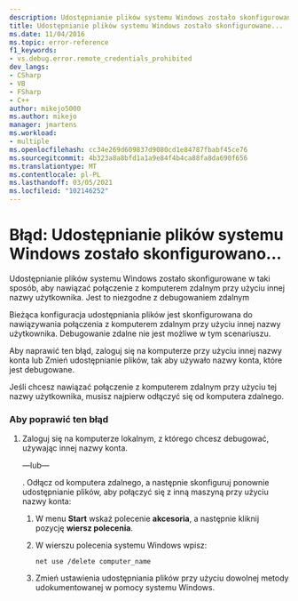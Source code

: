 ```yaml
---
description: Udostępnianie plików systemu Windows zostało skonfigurowane w taki sposób, aby nawiązać połączenie z komputerem zdalnym przy użyciu innej nazwy użytkownika.
title: Udostępnianie plików systemu Windows zostało skonfigurowane... | Microsoft Docs
ms.date: 11/04/2016
ms.topic: error-reference
f1_keywords:
- vs.debug.error.remote_credentials_prohibited
dev_langs:
- CSharp
- VB
- FSharp
- C++
author: mikejo5000
ms.author: mikejo
manager: jmartens
ms.workload:
- multiple
ms.openlocfilehash: cc34e269d609837d9080cd1e84787fbabf45ce76
ms.sourcegitcommit: 4b323a8a8bfd1a1a9e84f4b4ca88fa8da690f656
ms.translationtype: MT
ms.contentlocale: pl-PL
ms.lasthandoff: 03/05/2021
ms.locfileid: "102146252"
---
```

# <a name="error-windows-file-sharing-has-been-configured"></a>Błąd: Udostępnianie plików systemu Windows zostało skonfigurowano...
Udostępnianie plików systemu Windows zostało skonfigurowane w taki sposób, aby nawiązać połączenie z komputerem zdalnym przy użyciu innej nazwy użytkownika. Jest to niezgodne z debugowaniem zdalnym

 Bieżąca konfiguracja udostępniania plików jest skonfigurowana do nawiązywania połączenia z komputerem zdalnym przy użyciu innej nazwy użytkownika. Debugowanie zdalne nie jest możliwe w tym scenariuszu.

 Aby naprawić ten błąd, zaloguj się na komputerze przy użyciu innej nazwy konta lub Zmień udostępnianie plików, tak aby używało nazwy konta, które jest debugowane.

 Jeśli chcesz nawiązać połączenie z komputerem zdalnym przy użyciu tej nazwy użytkownika, musisz najpierw odłączyć się od komputera zdalnego.

### <a name="to-correct-this-error"></a>Aby poprawić ten błąd

1. Zaloguj się na komputerze lokalnym, z którego chcesz debugować, używając innej nazwy konta.

     —lub—

     . Odłącz od komputera zdalnego, a następnie skonfiguruj ponownie udostępnianie plików, aby połączyć się z inną maszyną przy użyciu nazwy konta:

    1. W menu **Start** wskaż polecenie **akcesoria**, a następnie kliknij pozycję **wiersz polecenia**.

    2. W wierszu polecenia systemu Windows wpisz:

         `net use /delete computer_name`

    3. Zmień ustawienia udostępniania plików przy użyciu dowolnej metody udokumentowanej w pomocy systemu Windows.
